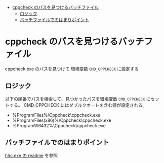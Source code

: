 ﻿<!-- TOC -->

- [cppcheck のパスを見つけるバッチファイル](#cppcheck-のパスを見つけるバッチファイル)
    - [ロジック](#ロジック)
    - [バッチファイルでのはまりポイント](#バッチファイルでのはまりポイント)

<!-- /TOC -->

# cppcheck のパスを見つけるバッチファイル

cppcheck.exe のパスを見つけて 環境変数 `CMD_CPPCHECK` に設定する

## ロジック

以下の順番でパスを検索して、見つかったパスを環境変数 `CMD_CPPCHECK` にセットする。
CMD_CPPCHECK にはダブルクオートを含む値が設定される。

- %ProgramFiles%\Cppcheck\cppcheck.exe
- %ProgramFiles(x86)%\Cppcheck\cppcheck.exe
- %ProgramW6432%\Cppcheck\cppcheck.exe

## バッチファイルでのはまりポイント

[hhc.exe の readme](../hhc/readme.md) を参照
